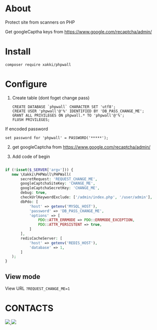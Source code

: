 # About

Protect site from scanners on PHP

Get googleCaptha keys from https://www.google.com/recaptcha/admin/


# Install

`composer require xakki/phpwall`

# Configure

1) Create table (dont foget change pass)
   ```mysql
   CREATE DATABASE `phpwall` CHARACTER SET 'utf8';
   CREATE USER 'phpwall'@'%' IDENTIFIED BY 'DB_PASS_CHANGE_ME';
   GRANT ALL PRIVILEGES ON phpwall.* TO 'phpwall'@'%';
   FLUSH PRIVILEGES;
   ```

If encoded password
```
set password for 'phpwall' = PASSWORD('*****');
```

2) get googleCaptcha from https://www.google.com/recaptcha/admin/

3) Add code of begin

```php

if (!isset($_SERVER['argv'])) {
   new \Xakki\PHPWall\PHPWall(
       secretRequest: 'REQUEST_CHANGE_ME',
       googleCaptchaSiteKey: 'CHANGE_ME',
       googleCaptchaSecretKey: 'CHANGE_ME',
       debug: true,
       checkUrlKeywordExclude: ['/admin/index.php', '/user/admin'],
       dbPdo: [
           'host' => getenv('MYSQL_HOST'),
           'password' => 'DB_PASS_CHANGE_ME',
           'options' => [
               PDO::ATTR_ERRMODE => PDO::ERRMODE_EXCEPTION,
               PDO::ATTR_PERSISTENT => true,
           ]
       ],
       redisCacheServer: [
           'host' => getenv('REDIS_HOST'),
           'database' => 1,
       ]
   );
}
```

## View mode

View URL  `?REQUEST_CHANGE_ME=1`

# CONTACTS

<p>
 <a href="https://t.me/ProfMatrix" target="_blank">
  <img src="https://img.shields.io/badge/Telegram-2CA5E0?style=for-the-badge&logo=telegram&logoColor=white" target="_blank">
 </a>  

<a href="https://www.linkedin.com/in/xakki/" target="_blank">
 <img src="https://img.shields.io/badge/-LinkedIn-%230077B5?style=for-the-badge&logo=linkedin&logoColor=white" target="_blank">
</a>  
</p>